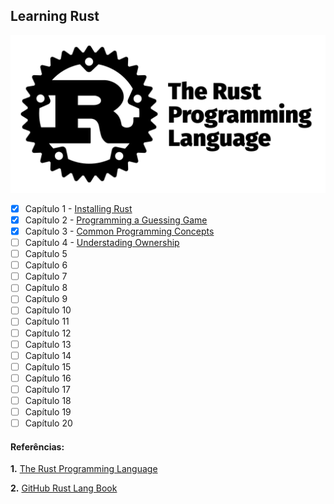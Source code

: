 ## Learning Rust

![Rust Logo](/assets/rust_logo.jpeg)

- [x] Capítulo 1 - [Installing Rust](/chapter_1/README.md)
- [x] Capítulo 2 - [Programming a Guessing Game](/chapter_2/README.md)
- [x] Capítulo 3 - [Common Programming Concepts](/chapter_3/README.md)
- [ ] Capítulo 4 - [Understading Ownership](/chapter_4/README.md)
- [ ] Capítulo 5
- [ ] Capítulo 6
- [ ] Capítulo 7
- [ ] Capítulo 8
- [ ] Capítulo 9
- [ ] Capítulo 10
- [ ] Capítulo 11
- [ ] Capítulo 12
- [ ] Capítulo 13
- [ ] Capítulo 14
- [ ] Capítulo 15
- [ ] Capítulo 16
- [ ] Capítulo 17
- [ ] Capítulo 18
- [ ] Capítulo 19
- [ ] Capítulo 20

#### Referências:
__1.__ [The Rust Programming Language](https://doc.rust-lang.org/stable/book/ch00-00-introduction.html)

__2.__ [GitHub Rust Lang Book](https://github.com/rust-lang/book/tree/main/src)
